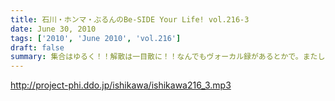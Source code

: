 ```yaml
---
title: 石川・ホンマ・ぶるんのBe-SIDE Your Life! vol.216-3
date: June 30, 2010
tags: ['2010', 'June 2010', 'vol.216']
draft: false
summary: 集合はゆるく！！解散は一目散に！！なんでもヴォーカル録があるとかで。またしても、ヤナギダさんの元へとお三方は出ていったのでした・・・NAMAE
---
```


http://project-phi.ddo.jp/ishikawa/ishikawa216_3.mp3